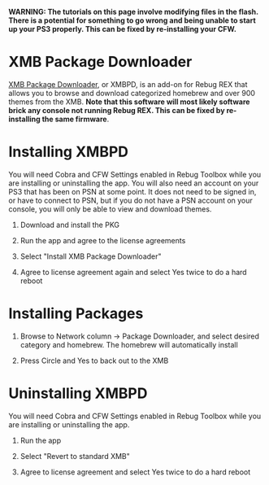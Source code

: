 **WARNING: The tutorials on this page involve modifying files in the flash. There is a potential for something to go wrong and being unable to start up your PS3 properly. This can be fixed by re-installing your CFW.**

# XMB Package Downloader

[XMB Package Downloader](http://store.brewology.com/ahomebrew.php?brewid=295), or XMBPD, is an add-on for Rebug REX that allows you to browse and download categorized homebrew and over 900 themes from the XMB. **Note that this software will most likely software brick any console not running Rebug REX. This can be fixed by re-installing the same firmware**.

# Installing XMBPD


You will need Cobra and CFW Settings enabled in Rebug Toolbox while you are installing or uninstalling the app. You will also need an account on your PS3 that has been on PSN at some point. It does not need to be signed in, or have to connect to PSN, but if you do not have a PSN account on your console, you will only be able to view and download themes.

1. Download and install the PKG

2. Run the app and agree to the license agreements

3. Select "Install XMB Package Downloader"

4. Agree to license agreement again and select Yes twice to do a hard reboot

# Installing Packages

1. Browse to Network column → Package Downloader, and select desired category and homebrew. The homebrew will automatically install

2. Press Circle and Yes to back out to the XMB

# Uninstalling XMBPD

You will need Cobra and CFW Settings enabled in Rebug Toolbox while you are installing or uninstalling the app.

1. Run the app

2. Select "Revert to standard XMB"

3. Agree to license agreement and select Yes twice to do a hard reboot